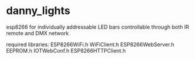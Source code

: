 # danny_lights
esp8266 for individually addressable LED bars controllable through both IR remote and DMX network

required libraries:
ESP8266WiFi.h
WiFiClient.h
ESP8266WebServer.h
EEPROM.h
IOTWebConf.h
ESP8266HTTPClient.h

